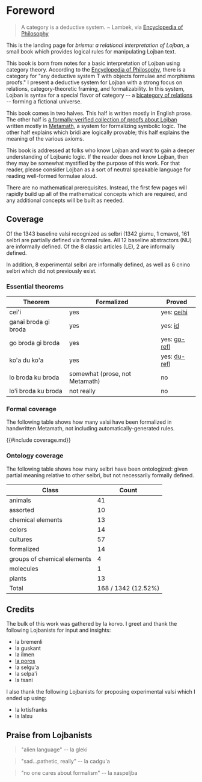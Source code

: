 # Foreword

> A category is a deductive system. ~ Lambek, via [Encyclopedia of
> Philosophy](https://plato.stanford.edu/entries/category-theory/)

This is the landing page for *brismu: a relational interpretation of Lojban*, a
small book which provides logical rules for manipulating Lojban text.

This book is born from notes for a basic interpretation of Lojban using
category theory. According to the [Encyclopedia of
Philosophy](https://plato.stanford.edu/entries/category-theory/), there is a
category for "any deductive system T with objects formulae and morphisms
proofs." I present a deductive system for Lojban with a strong focus on
relations, category-theoretic framing, and formalizability. In this system,
Lojban is syntax for a special flavor of category -- a [bicategory of
relations](https://ncatlab.org/nlab/show/bicategory+of+relations) -- forming a
fictional universe.

This book comes in two halves. This half is written mostly in English prose.
The other half is [a formally-verified collection of proofs about
Lojban](mmtheorems.html) written mostly in
[Metamath](https://us.metamath.org/), a system for formalizing symbolic logic.
The other half explains which bridi are logically provable; this half explains
the meaning of the various axioms.

This book is addressed at folks who know Lojban and want to gain a deeper
understanding of Lojbanic logic. If the reader does not know Lojban, then they
may be somewhat mystified by the purpose of this work. For that reader, please
consider Lojban as a sort of neutral speakable language for reading well-formed
formulae aloud.

There are no mathematical prerequisites. Instead, the first few pages will
rapidly build up all of the mathematical concepts which are required, and any
additional concepts will be built as needed.

## Coverage

Of the 1343 baseline valsi recognized as selbri (1342 gismu, 1 cmavo), 161
selbri are partially defined via formal rules. All 12 baseline abstractors (NU)
are informally defined. Of the 8 classic articles (LE), 2 are informally defined.

In addition, 8 experimental selbri are informally defined, as well as 6 cnino
selbri which did not previously exist.

### Essential theorems

Theorem | Formalized | Proved
---|---|---
cei'i | yes | yes: [ceihi](ceihi.html)
ganai broda gi broda | yes | yes: [id](id.html)
go broda gi broda | yes | yes: [go-refl](go-refl.html)
ko'a du ko'a | yes | yes: [du-refl](du-refl.html)
lo broda ku broda | somewhat (prose, not Metamath) | no
lo'i broda ku broda | not really | no

### Formal coverage

The following table shows how many valsi have been formalized in handwritten
Metamath, not including automatically-generated rules.

{{#include coverage.md}}

### Ontology coverage

The following table shows how many selbri have been ontologized: given partial
meaning relative to other selbri, but not necessarily formally defined.

Class | Count
---|---
animals | 41
assorted | 10
chemical elements | 13
colors | 14
cultures | 57
formalized | 14
groups of chemical elements | 4
molecules | 1
plants | 13
Total | 168 / 1342 (12.52%)

## Credits

The bulk of this work was gathered by la korvo. I greet and thank the following
Lojbanists for input and insights:

* la bremenli
* la guskant
* la ilmen
* [la poros](https://pcy.ulyssis.be/)
* la selgu'a
* la selpa'i
* la tsani

I also thank the following Lojbanists for proposing experimental valsi which I
ended up using:

* la krtisfranks
* la lalxu

## Praise from Lojbanists

> "alien language" -- la gleki

> "sad...pathetic, really" -- la cadgu'a

> "no one cares about formalism" -- la xaspeljba
